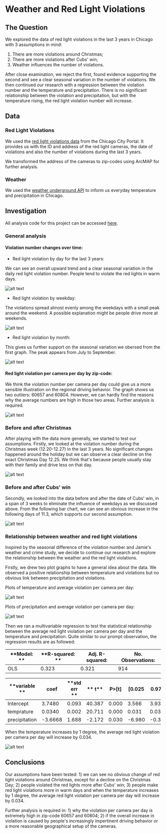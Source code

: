  # Weather and Red Light Violations

## The Question

We explored the data of red light violations in the last 3 years in Chicago with 3 assumptions in mind:
1. There are more violations around Christmas;
2. There are more violations after Cubs' win;
3. Weather influences the number of violations.

After close examination, we reject the first, found evidence supporting the second and see a clear seasonal variation in the number of violations. We then continued our research with a regression between the violation number and the temperature and precipitation. There is no significant relationship between the violation and precipitation, but with the temperature rising, the red light violation number will increase.

## Data

### Red Light Violations

We used the [red light violations data](https://data.cityofchicago.org/Transportation/Red-Light-Camera-Violations/spqx-js37/data) from the Chicago City Portal. It provides us with the ID and address of the red light cameras, the date of violations and also the number of violations during the last 3 years. 

We transformed the address of the cameras to zip-codes using ArcMAP for further analysis.

### Weather

We used the [weather underground API](https://www.wunderground.com/weather/api/) to inform us everyday temperature and precipitation in Chicago.

## Investigation

All analysis code for this project can be accessed [here](https://github.com/yzhang178/Final-Project/blob/master/Data%20Analysis.ipynb).

### General analysis

#### Violation number changes over time:

* Red light violation by day for the last 3 years:

We can see an overall upward trend and a clear seasonal variation in the daily red light violation number. People tend to violate the red lights in warm days.

![alt text](https://github.com/yzhang178/Final-Project/blob/master/images/violation%20number%20by%20day.png?raw=true "violation number by day")

* Red light violation by weekday:

The violations spread almost evenly among the weekdays with a small peak around the weekend. A possible explanation might be people drive more at weekends.

![alt text](https://github.com/yzhang178/Final-Project/blob/master/images/violation%20number%20by%20weekday.png?raw=true "violation number by weekday")

* Red light violation by month:

This gives us further support on the seasonal variation we obersed from the first graph. The peak appears from July to September. 

![alt text](https://github.com/yzhang178/Final-Project/blob/master/images/violation%20number%20by%20month.png?raw=true "violation number by month")

#### Red light violation per camera per day by zip-code:

We think the violation number per camera per day could give us a more sensible illustration on the regional driving behavior. The graph shows us two outliers: 60657 and 60804. However, we can hardly find the reasons why the average numbers are high in those two areas. Further analysis is required.

![alt text](https://github.com/yzhang178/Final-Project/blob/master/images/violation%20number%20by%20zipcode.png?raw=true "violation number by zipcode")


### Before and after Christmas

After playing with the data more generally, we started to test our assumptions. Firstly, we looked at the violation number during the Christmas week (12.20-12.27) in the last 3 years. No significant changes happened around the holiday but we can observe a clear decline on the exact Christmas Day 12.25. We think that's because people usually stay with their family and drive less on that day.

![alt text](https://github.com/yzhang178/Final-Project/blob/master/images/christmas%20bar.png?raw=true "Christmas")

### Before and after Cubs' win

Secondly, we looked into the data before and after the date of Cubs' win, in a span of 3 weeks to eliminate the influence of weekdays as we discussed above. From the following bar chart, we can see an obvious increase in the following days of 11.3, which supports our second assumption.

![alt text](https://github.com/yzhang178/Final-Project/blob/master/images/christmas%20bar.png?raw=true "Christmas")

### Relationship between weather and red light violations

Inspired by the seasonal difference of the violation number and Jamie's weather and crime study, we decide to continue our research and explore the relationship between the weather and the red light violations.

Firstly, we drew two plot graphs to have a general idea about the data. We observed a positive relationship between temperature and violations but no obvious link between precipitation and violations.

Plots of temperature and average violation per camera per day:

![alt text](https://github.com/yzhang178/Final-Project/blob/master/images/violation%20temperature%20plots.png?raw=true "temperature and violation")

Plots of precipitation and average violation per camera per day:

![alt text](https://github.com/yzhang178/Final-Project/blob/master/images/violation%20p%20plots.png?raw=true "precipitation and violation")

Then we ran a multivariable regression to test the statistical relationship between the average red light violation per camera per day and the temperature and precipitation. Quite similar to our prompt observation, the regression results are as followed:

**Model: ** |**R-squared: **| **Adj. R-squared:**	|**No. Observations:**
--- | --- | --- | --- 
OLS	|0.323	| 0.321		| 914	
	

**variable **| **coef**	| **std err	**|** t**	| **P>[t]**	| **[0.025**	| **0.975]**
--- | --- | --- | --- | --- | --- | ---
Intercept	| 3.7480	| 0.093	| 40.387	| 0.000	| 3.566	| 3.930
temprature	| 0.0340	| 0.002	| 20.711	| 0.000	| 0.031	| 0.037
precipitation	| -3.6668	| 1.688	| -2.172	| 0.030	| -6.980	| -0.354


When the temperature increases by 1 degree, the average red light violation per camera per day will increase by 0.034.

![alt text](https://github.com/yzhang178/Final-Project/blob/master/images/relationship%20between%20temperature%20and%20violation.png?raw=true "regression")

## Conclusions

Our assumptions have been tested: 1) we can see no obvious change of red light violations around Christmas, except for a decline on the Christmas Day; 2) people violated the red lights more after Cubs' win; 3) people make red light violations more in warm days and when the temperature increases by 1 degree, the average red light violation per camera per day will increase by 0.034.

Further analysis is required in: 1) why the violation per camera per day is extremely high in zip-code 60657 and 60804; 2) if the overall increase in violation is caused by people's increasingly impertinent driving behavior or a more reasonable geographical setup of the cameras.
